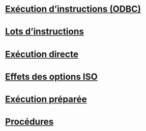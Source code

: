 # [Exécution d’instructions (ODBC)](executing-statements-odbc.md)
# [Lots d’instructions](batches-of-statements.md)
# [Exécution directe](direct-execution.md)
# [Effets des options ISO](effects-of-iso-options.md)
# [Exécution préparée](prepared-execution.md)
# [Procédures](procedures.md)
